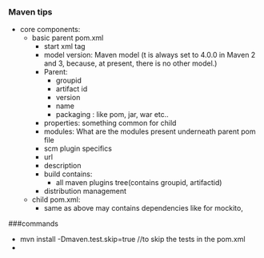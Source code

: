### Maven tips
* core components:
	* basic parent pom.xml
		* start xml tag	
		* model version: Maven model (t is always set to 4.0.0 in Maven 2 and 3, because, at present, there is no other model.)
		* Parent:
			* groupid
			* artifact id
			* version
			* name
			* packaging : like pom, jar, war etc..
		*  properties: something common for child
		*  modules: What are the modules present underneath parent pom file
		*  scm plugin specifics
		*  url
		*  description
		*  build contains:
			*  all maven plugins tree(contains groupid, artifactid)
		* distribution management
	* child pom.xml:
		*   same as above may contains dependencies like for mockito, 
			
###commands

* mvn install -Dmaven.test.skip=true //to skip the tests in the pom.xml
*  
